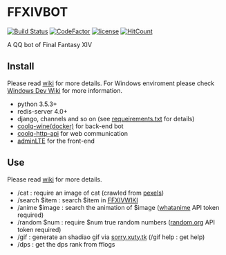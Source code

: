# FFXIVBOT

[![Build Status](https://travis-ci.org/Bluefissure/FFXIVBOT.svg?branch=master)](https://travis-ci.org/Bluefissure/FFXIVBOT)
[![CodeFactor](https://www.codefactor.io/repository/github/bluefissure/ffxivbot/badge/master)](https://www.codefactor.io/repository/github/bluefissure/ffxivbot/overview/master)
[![license](https://img.shields.io/badge/license-GPL-blue.svg)](https://github.com/Bluefissure/FFXIVBOT/blob/master/LICENSE)
[![HitCount](http://hits.dwyl.io/Bluefissure/FFXIVBOT.svg)](http://hits.dwyl.io/Bluefissure/FFXIVBOT)

A QQ bot of Final Fantasy XIV

## Install

Please read [wiki](https://github.com/Bluefissure/FFXIVBOT/wiki/%E5%BC%80%E5%8F%91%E6%96%87%E6%A1%A3) for more details.
For Windows enviroment please check [Windows Dev Wiki](https://github.com/a08381/FFXIVBOT/wiki/Windows%E4%B8%8B%E7%9A%84%E5%BC%80%E5%8F%91%E6%96%87%E6%A1%A3) for more information.

- python 3.5.3+
- redis-server 4.0+
- django, channels and so on (see [requeirements.txt](https://github.com/Bluefissure/FFXIVBOT/blob/master/requirements.txt) for details)
- [coolq-wine(docker)](https://hub.docker.com/r/coolq/wine-coolq/) for back-end bot
- [coolq-http-api](https://github.com/richardchien/coolq-http-api) for web communication
- [adminLTE](https://github.com/almasaeed2010/AdminLTE) for the front-end

## Use

Please read [wiki](https://github.com/Bluefissure/FFXIVBOT/wiki/%E4%BD%BF%E7%94%A8%E6%96%87%E6%A1%A3) for more details.

- /cat : require an image of cat (crawled from [pexels](https://www.pexels.com/search/cat))
- /search $item : search $item in [FFXIVWIKI](https://ff14.huijiwiki.com/)
- /anime $image : search the animation of $image ([whatanime](https://whatanime.ga/) API token required)
- /random $num : require $num true random numbers  ([random.org](https://www.random.org/) API token required)
- /gif : generate an shadiao gif via [sorry.xuty.tk](https://sorry.xuty.tk/) (/gif help : get help)
- /dps : get the dps rank from fflogs
